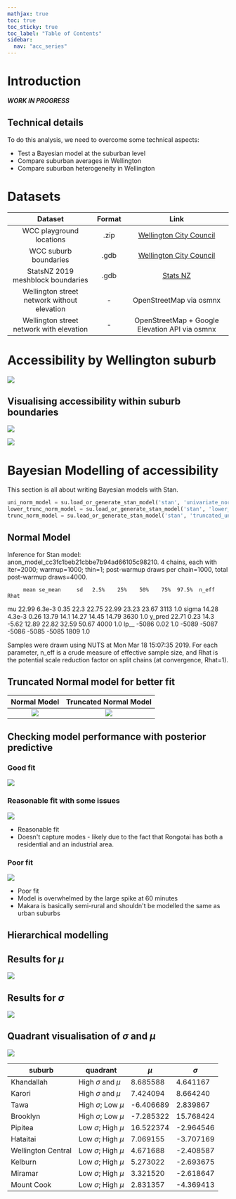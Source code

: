 ```yaml
---
mathjax: true
toc: true
toc_sticky: true
toc_label: "Table of Contents"
sidebar:
  nav: "acc_series"
---
```


# Introduction
*__WORK IN PROGRESS__*

## Technical details
To do this analysis, we need to overcome some technical aspects:
- Test a Bayesian model at the suburban level
- Compare suburban averages in Wellington
- Compare suburban heterogeneity in Wellington


# Datasets

| Dataset | Format | Link |
| :-----: | :----: | :--: |
| WCC playground locations  | .zip| [Wellington City Council](https://data-wcc.opendata.arcgis.com/datasets/c3b0ae6ee9d44a7786b0990e6ea39e5d_0)|
| WCC suburb boundaries  | .gdb | [Wellington City Council](https://data-wcc.opendata.arcgis.com/datasets/f534738cf3e648f7b1524a9697376764_0) |
| StatsNZ 2019 meshblock boundaries | .gdb | [Stats NZ](https://datafinder.stats.govt.nz/layer/98971-meshblock-higher-geographies-2019-generalised/data/) |
| Wellington street network without elevation | - | OpenStreetMap via osmnx |
| Wellington street network with elevation | - | OpenStreetMap + Google Elevation API via osmnx|



# Accessibility by Wellington suburb

![](../images/2019-03-12-Modelling-accessibility-by-suburb/output_18_0.png)


## Visualising accessibility within suburb boundaries


![](../images/2019-03-12-Modelling-accessibility-by-suburb/output_20_0.png)


![](../images/2019-03-12-Modelling-accessibility-by-suburb/output_21_0.png)


# Bayesian Modelling of accessibility
This section is all about writing Bayesian models with Stan.


```python
uni_norm_model = su.load_or_generate_stan_model('stan', 'univariate_normal')
lower_trunc_norm_model = su.load_or_generate_stan_model('stan', 'lower_truncated_univariate_normal')
trunc_norm_model = su.load_or_generate_stan_model('stan', 'truncated_univariate_normal')
```


## Normal Model
Inference for Stan model: anon_model_cc3fc1beb21cbbe7b94ad66105c98210.
4 chains, each with iter=2000; warmup=1000; thin=1;
post-warmup draws per chain=1000, total post-warmup draws=4000.

         mean se_mean     sd   2.5%    25%    50%    75%  97.5%  n_eff   Rhat
mu      22.99  6.3e-3   0.35   22.3  22.75  22.99  23.23  23.67   3113    1.0
sigma   14.28  4.3e-3   0.26  13.79   14.1  14.27  14.45  14.79   3630    1.0
y_pred  22.71    0.23   14.3  -5.62  12.89  22.82  32.59  50.67   4000    1.0
lp__    -5086    0.02    1.0  -5089  -5087  -5086  -5085  -5085   1809    1.0

Samples were drawn using NUTS at Mon Mar 18 15:07:35 2019.
For each parameter, n_eff is a crude measure of effective sample size,
and Rhat is the potential scale reduction factor on split chains (at
convergence, Rhat=1).


## Truncated Normal model for better fit

| Normal Model | Truncated Normal Model |
| :----------: | :--------------------: |
|![](../images/2019-03-12-Modelling-accessibility-by-suburb/output_26_0.png) |![](../images/2019-03-12-Modelling-accessibility-by-suburb/output_50_0.png) |


## Checking model performance with posterior predictive

### Good fit
![](../images/2019-03-12-Modelling-accessibility-by-suburb/output_34_0.png)


### Reasonable fit with some issues
![](../images/2019-03-12-Modelling-accessibility-by-suburb/output_49_0.png)

 - Reasonable fit
 - Doesn't capture modes - likely due to the fact that Rongotai has both a residential and an industrial area.

### Poor fit
![](../images/2019-03-12-Modelling-accessibility-by-suburb/output_35_0.png)

- Poor fit
- Model is overwhelmed by the large spike at 60 minutes
- Makara is basically semi-rural and shouldn't be modelled the same as urban suburbs


## Hierarchical modelling

## Results for $\mu$
![](../images/2019-03-12-Modelling-accessibility-by-suburb/output_43_0.png)


## Results for $\sigma$
![](../images/2019-03-12-Modelling-accessibility-by-suburb/output_44_0.png)

## Quadrant visualisation of $\sigma$ and $\mu$
![](../images/2019-03-12-Modelling-accessibility-by-suburb/output_45_0.png)

| suburb | quadrant | $\mu$ | $\sigma$ |
|--- |--- |--- |--- |
|Khandallah|High $\sigma$ and $\mu$|8.685588|4.641167|
|Karori|High $\sigma$ and $\mu$|7.424094|8.664240|
|Tawa|High $\sigma$; Low $\mu$|-6.406689|2.839867|
|Brooklyn|High $\sigma$; Low $\mu$|-7.285322|15.768424|
|Pipitea|Low $\sigma$; High $\mu$|16.522374|-2.964546|
|Hataitai|Low $\sigma$; High $\mu$|7.069155|-3.707169|
|Wellington Central|Low $\sigma$; High $\mu$|4.671688|-2.408587|
|Kelburn|Low $\sigma$; High $\mu$|5.273022|-2.693675|
|Miramar|Low $\sigma$; High $\mu$|3.321520|-2.618647|
|Mount Cook|Low $\sigma$; High $\mu$|2.831357|-4.369413|
